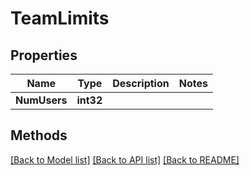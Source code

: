 # TeamLimits

## Properties

Name | Type | Description | Notes
------------ | ------------- | ------------- | -------------
**NumUsers** | **int32** |  | 

## Methods


[[Back to Model list]](../README.md#documentation-for-models) [[Back to API list]](../README.md#documentation-for-api-endpoints) [[Back to README]](../README.md)


